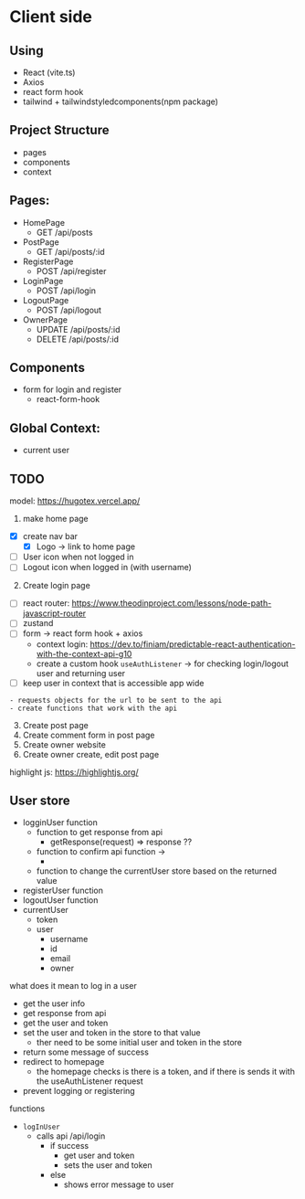 # Client side

## Using

- React (vite.ts)
- Axios
- react form hook
- tailwind + tailwindstyledcomponents(npm package)

## Project Structure

- pages
- components
- context

## Pages:

- HomePage
  - GET /api/posts
- PostPage
  - GET /api/posts/:id
- RegisterPage
  - POST /api/register
- LoginPage
  - POST /api/login
- LogoutPage
  - POST /api/logout
- OwnerPage
  - UPDATE /api/posts/:id
  - DELETE /api/posts/:id

## Components

- form for login and register
  - react-form-hook

## Global Context:

- current user

## TODO

model: <https://hugotex.vercel.app/>

1. make home page

  - [X] create nav bar
    - [x] Logo -> link to home page
  - [ ] User icon when not logged in
  - [ ] Logout icon when logged in (with username)

2. Create login page
  - [ ] react router: <https://www.theodinproject.com/lessons/node-path-javascript-router>
  - [ ] zustand
  - [ ] form -> react form hook + axios
    - context login: <https://dev.to/finiam/predictable-react-authentication-with-the-context-api-g10>
    - create a custom hook `useAuthListener` -> for checking login/logout user and returning user
  - [ ] keep user in context that is accessible app wide
  <!-- TODO: Move the api related func to services/api.ts -->
    - requests objects for the url to be sent to the api
    - create functions that work with the api

3. Create post page
4. Create comment form in post page
6. Create owner website
  1. Create owner create, edit post page

highlight js: <https://highlightjs.org/>


## User store

- logginUser function
  - function to get response from api
    - getResponse(request) => response ??
  - function to confirm api function ->
    - <!-- TODO: Fix the backend response if not good  -->
  - function to change the currentUser store based on the returned value
- registerUser function
- logoutUser function
- currentUser
  - token
  - user
    - username
    - id
    - email
    - owner

what does it mean to log in a user
  - get the user info
  - get response from api
  - get the user and token
  - set the user and token in the store to that value
    - ther need to be some initial user and token in the store
  - return some message of success
  - redirect to homepage
    - the homepage checks is there is a token, and if there is sends it with the useAuthListener request
  - prevent logging or registering

functions
  - `logInUser`
    - calls api /api/login
      - if success
        - get user and token
        - sets the user and token
      - else
        - shows error message to user
